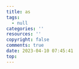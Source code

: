 ```yaml
---
title: as
tags:
  - null
categories: ''
resources: ''
copyright: false
comments: true
date: 2023-04-10 07:45:41
top:
---
```


<meta name="referrer" content="no-referrer"/>


<!--more-->